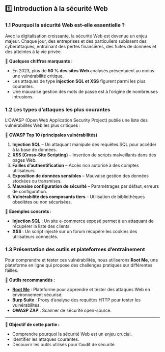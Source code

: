 ## **1️⃣ Introduction à la sécurité Web**  

### **1.1 Pourquoi la sécurité Web est-elle essentielle ?**  
Avec la digitalisation croissante, la sécurité Web est devenue un enjeu majeur. Chaque jour, des entreprises et des particuliers subissent des cyberattaques, entraînant des pertes financières, des fuites de données et des atteintes à la vie privée.  

🔹 **Quelques chiffres marquants :**  
- En 2023, plus de **50 % des sites Web** analysés présentaient au moins une vulnérabilité critique.  
- Les attaques de type **injection SQL et XSS** figurent parmi les plus courantes.  
- Une mauvaise gestion des mots de passe est à l’origine de nombreuses intrusions.  

### **1.2 Les types d’attaques les plus courantes**  
L’OWASP (Open Web Application Security Project) publie une liste des vulnérabilités Web les plus critiques :  

📌 **OWASP Top 10 (principales vulnérabilités)**  
1. **Injection SQL** – Un attaquant manipule des requêtes SQL pour accéder à la base de données.  
2. **XSS (Cross-Site Scripting)** – Insertion de scripts malveillants dans des pages Web.  
3. **Failles d’authentification** – Accès non autorisé à des comptes utilisateurs.  
4. **Exposition de données sensibles** – Mauvaise gestion des données stockées ou transmises.  
5. **Mauvaise configuration de sécurité** – Paramétrages par défaut, erreurs de configuration.  
6. **Vulnérabilité des composants tiers** – Utilisation de bibliothèques obsolètes ou non sécurisées.  

🔹 **Exemples concrets :**  
- **Injection SQL** : Un site e-commerce exposé permet à un attaquant de récupérer la liste des clients.  
- **XSS** : Un script injecté sur un forum récupère les cookies des utilisateurs connectés.  

### **1.3 Présentation des outils et plateformes d’entraînement**  
Pour comprendre et tester ces vulnérabilités, nous utiliserons **Root Me**, une plateforme en ligne qui propose des challenges pratiques sur différentes failles.  

🔹 **Outils recommandés** :  
- **[Root Me](https://www.root-me.org/)** : Plateforme pour apprendre et tester des attaques Web en environnement sécurisé.  
- **Burp Suite** : Proxy d’analyse des requêtes HTTP pour tester les vulnérabilités.  
- **OWASP ZAP** : Scanner de sécurité open-source.  

---

**🎯 Objectif de cette partie :**  
- Comprendre pourquoi la sécurité Web est un enjeu crucial.  
- Identifier les attaques courantes.  
- Découvrir les outils utilisés pour l’audit de sécurité.  
